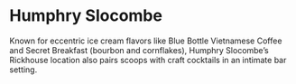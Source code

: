 # Humphry Slocombe

Known for eccentric ice cream flavors like Blue Bottle Vietnamese Coffee and Secret Breakfast (bourbon and cornflakes), Humphry Slocombe’s Rickhouse location also pairs scoops with craft cocktails in an intimate bar setting.
